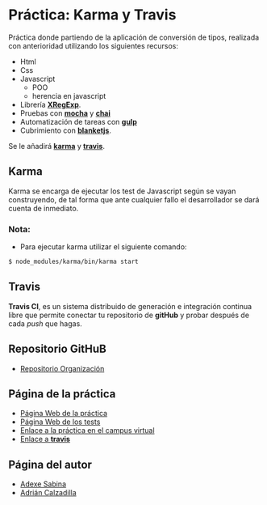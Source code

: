 # Práctica: Karma y Travis

Práctica  donde partiendo de la aplicación de conversión de tipos, realizada con anterioridad utilizando los siguientes recursos:

* Html
* Css
* Javascript
	+ POO
	+ herencia en javascript
* Librería [**XRegExp**](http://xregexp.com/).
* Pruebas con [**mocha**](http://mochajs.org/) y [**chai**](http://chaijs.com/)
* Automatización de tareas con [**gulp**](http://gulpjs.com/)
* Cubrimiento con [**blanketjs**](http://blanketjs.org/).

Se le añadirá [**karma**](https://karma-runner.github.io/0.13/index.html) y [**travis**](https://travis-ci.org/).

## Karma

Karma se encarga de ejecutar los test de Javascript según se vayan construyendo, de tal forma que ante cualquier fallo el desarrollador se dará cuenta de inmediato.

### Nota:

* Para ejecutar karma utilizar el siguiente comando:

```bash
$ node_modules/karma/bin/karma start
```

## Travis

**Travis CI**, es un sistema distribuido de generación e integración continua libre que permite conectar tu repositorio de **gitHub** y probar después de cada *push* que hagas.

## Repositorio GitHuB

* [Repositorio Organización](https://github.com/ULL-ESIT-GRADOII-PL/karma-y-travis-adrian_adexe)

## Página de la práctica

* [Página Web de la práctica](http://ull-esit-gradoii-pl.github.io/karma-y-travis-adrian_adexe)
* [Página Web de los tests](http://ull-esit-gradoii-pl.github.io/karma-y-travis-adrian_adexe/test)
* [Enlace a la práctica en el campus virtual](https://campusvirtual.ull.es/1516/mod/workshop/view.php?id=185196)
* [Enlace a **travis**]()

## Página del autor

* [Adexe Sabina](http://alu0100769609.github.io/)
* [Adrián Calzadilla](http://adcalzadilla.github.io/)
